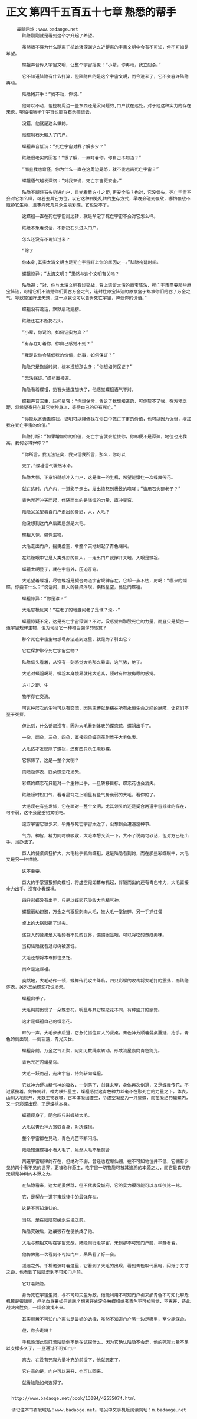 # 正文 第四千五百五十七章 熟悉的帮手
        最新网址：www.badaoge.net
          陆隐刚刚就是看到这个才升起了希望。
      
          虽然搞不懂为什么距离千机诡演深渊这么近距离的宇宙文明中会有不可知，但不可知是希望。
      
          蝶祖声音传入宇宙文明，让整个宇宙摇曳：“小辈，你再动，我立刻杀。”
      
          它不知道陆隐有什么打算，但陆隐目的是这个宇宙文明，而今进来了，它不会容许陆隐再动。
      
          陆隐摊开手：“我不动，你说。”
      
          他可以不动，但控制周边一些东西还是没问题的,门户就在远处，对于他这种实力的存在来说，哪怕相隔半个宇宙也能将石头砸进去。
      
          没错，他就是这么做的。
      
          他控制石头砸入了门户。
      
          蝶祖声音低沉：“死亡宇宙对我了解多少？”
      
          陆隐很老实的回答：“很了解，一直盯着你，你自己不知道？”
      
          “而且我也奇怪，你为什么一直在这周边晃悠，就不能远离死亡宇宙？”
      
          蝶祖语气越发深沉：“对我来说，死亡宇宙更安全。”
      
          陆隐不断将石头扔进门户，目光看着方寸之距,更安全吗？也对，它没骨头，死亡宇宙不会对它怎么样，可若去其它方位，以它这种到处乱转的生存方式，早晚会碰到强敌，哪怕强敌不威胁它生命，没事弄死几只永生境彩蝶，它也受不了。
      
          这蝶祖一直在死亡宇宙周边转，就是牟定了死亡宇宙不会对它怎么样。
      
          陆隐不急着说话，不断扔石头进入门户。
      
          怎么还没有不可知过来？
      
          “除了
      
          你本身,其实太清文明也是死亡宇宙盯上你的原因之一。”陆隐拖延时间。
      
          蝶祖惊异：“太清文明？”果然与这个文明有关吗？
      
          陆隐道：“对，你与太清文明有过交战，背上遗留太清的原宝阵法，死亡宇宙需要那些原宝阵法，可惜它们不清楚你们要吞万金之气，连封住原宝阵法的原箓盒子都被你们给吞了万金之气，导致原宝阵法失效，这一点我也可以告诉死亡宇宙，降低你的价值。”
      
          蝶祖没有说话，默默扇动翅膀。
      
          陆隐还在不断扔石头。
      
          “小辈，你说的，如何证实为真？”
      
          “有存在盯着你，你自己感觉不到？”
      
          “我是说你会降低我的价值，此事，如何保证？”
      
          陆隐只是拖延时间，根本没想那么多：“你想如何保证？”
      
          “无法保证。”蝶祖直接道。
      
          陆隐看着蝶祖，扔石头速度加快了，他感觉蝶祖语气不对。
      
          蝶祖声音沉重，压抑星穹：“你想保命，告诉了我想知道的，可你帮不了我，在方寸之距，将希望寄托在其它物种身上，等待自己的只有死亡。”
      
          “你能以言语蛊惑我，证明可以降低我在你口中死亡宇宙的价值，也可以因为仇恨，增加我在死亡宇宙的价值。”
      
          陆隐打断：“如果增加你的价值，死亡宇宙就会拉拢你，你即便不是深渊，地位也比我高，我何必得罪你？”
      
          “你所言，我无法证实，我只信我所言，那么，你可以
      
          死了。”蝶祖语气骤然冰冷。
      
          陆隐大惊，下意识就想冲入门户，这是唯一的生机，希望能撑住一次蝶舞传花。
      
          就在这时，门户内，一道影子走出，发出愤怒到极致的咆哮：“谁用石头砸老子？”
      
          青色光芒冲天而起，伴随而出的是强悍的力量，直冲星穹。
      
          陆隐呆呆望着自门户走出的身影，大，大毛？
      
          他没想到这门户后面居然是大毛。
      
          蝶祖大惊，强悍生物。
      
          大毛走出门户，摇曳虚空，令整个天地刮起了青色飓风。
      
          在陆隐眼中它是人类外形的巨人，一走出门户就撑开天地，入眼是蝶祖。
      
          蝶祖太明显了，就在宇宙外，压迫苍穹。
      
          大毛望着蝶祖，尽管蝶祖是契合两道宇宙规律存在，它却一点不怯，厉喝：“哪来的蝴蝶，你要干什么？”说话间，巨人的餐桌浮现，横档星空，蔓延向蝶祖。
      
          蝶祖惊异：“你是谁？”
      
          大毛怒极反笑：“在老子的地盘问老子是谁？滚--”
      
          蝶祖惊疑不定，这是死亡宇宙深渊？不对，没感觉到那股死亡的力量，而且只是契合一道宇宙规律生物，但为何给它一种相当强悍的感觉？
      
          那个死亡宇宙生物想尽办法逃到这里，就是为了引出它？
      
          它在保护那个死亡宇宙生物？
      
          陆隐仰头看着，从没有一刻感觉大毛那么靠谱，这气势，绝了。
      
          大毛对蝶祖喝骂，蝶祖本身境界就比大毛高，顿时有种被侮辱的感觉。
      
          方寸之距，生
      
          物不存在交流。
      
          可这种层次的生物可以有交流，因果束缚就是横在所有永恒生命之间的屏障，让它们不至于死拼。
      
          但此刻，什么话都没有，因为大毛看到体表的蝶恋花，蝶祖出手了。
      
          一朵，两朵，三朵，四朵，直接四朵蝶恋花附着于大毛体表。
      
          大毛这才发现除了蝶祖，还有四只永生境彩蝶。
      
          它惊悚了，这是一整个文明？
      
          而陆隐体表，四朵蝶恋花消失。
      
          彩蝶的蝶恋花只能对一个生物出手，一旦转移目标，蝶恋花也会消失。
      
          陆隐顿时松口气，看着星穹之上明显有些气势衰弱的大毛，看你的了。
      
          大毛现在有些发怵，它在面对一整个文明，尤其领头的还是契合两道宇宙规律的存在，可不弱，这不会是垂钓文明吧。
      
          这方宇宙它很少来，毕竟与死亡宇宙太近了，没想到会遭遇这种事。
      
          气力，神智，精力同时被吸收，大毛本想交流一下，大不了说两句软话，但对方已经出手，没办法了。
      
          巨人的餐桌疯狂扩大，大毛抬手抓向蝶祖，这是陆隐看到的，而在那些彩蝶眼中，大毛又是另一种样貌。
      
          这不重要。
      
          巨大的手掌狠狠抓向蝶祖，将虚空宛如幕布抓起，伴随而出的还有青色神力，大毛直接全力出手，没有小看蝶祖。
      
          四只彩蝶没有出手，只是以蝶恋花吸收大毛精气神。
      
          蝶祖扇动翅膀，万金之气狠狠刺向大毛，被大毛一掌破碎，另一手抓住餐
      
          桌上的大锅就砸了过去。
      
          这巨人的餐桌是大毛的看不见的世界，偏偏很显眼，可以将吃的做成美味。
      
          当初陆隐就看过母树被烹饪。
      
          大毛还想将本尊抓住烹饪。
      
          而今是这蝶祖。
      
          突然地，大毛动作一顿，蝶舞传花攻击降临，四只彩蝶的攻击将大毛打的震荡，而陆隐体表，另外三朵蝶恋花也消失。
      
          蝶祖出手了。
      
          大毛胸前出现了一朵蝶恋花，明显与其它蝶恋花不同，有种盛开的感觉。
      
          这才是蝶祖自己的蝶恋花。
      
          砰的一声，大毛步步后退，它急忙抓住巨人的餐桌，青色神力顺着餐桌蔓延，抬手，青色的剑出现，一剑斩落，青光灭世。
      
          蝶祖身前，万金之气汇聚，宛如无数绳索转动，形成流星轰向青色剑光。
      
          青色光芒闪耀星穹。
      
          大毛一跃而起，走出宇宙，持剑斩向蝶祖。
      
          它以神力硬抗精气神的吸收，一剑落下，剑锋未至，身体再次倒退，又是蝶舞传花，不过紧接着，剑锋倒转，神力横扫星空，蝶祖感觉这青色神力丝毫不在那死亡的力量之下，体表，山川大地裂开，无数生物哀嚎，它本体凝固虚空，令虚空凝结为一只蝴蝶，而在凝结的蝴蝶内，又一只彩蝶出现，正是蝶祖本身。
      
          蝶祖现身了，配合四只彩蝶战大毛。
      
          大毛以青色神力驾驭自身，对决蝶祖。
      
          整个宇宙都在晃动，青色光芒不断闪烁。
      
          陆隐知道蝶祖小看大毛了，虽然大毛不是契合
      
          两道宇宙规律的存在，但绝对不弱，曾经也捏爆仙翎，在不可知地位并不低，它拥有少见的两个看不见的世界，更被称作源主，吃宇宙一切物质可被其追溯的本源之力，而它最喜欢的无疑是神树的本源之力。
      
          在陆隐看来，这大毛虽然跳，但不代表没城府，它的实力很可能可以与红侠比一比。
      
          它，是契合一道宇宙规律中的最强存在。
      
          这是不可知承认的。
      
          当然，是在陆隐突破永生境之前。
      
          陆隐突破后，这最强存在便换成了他。
      
          大毛与蝶祖文明在宇宙交战，陆隐则行走宇宙，来到那不可知门户前，平静看着。
      
          他仿佛第一次看到不可知门户，呆呆看了好一会。
      
          遥远之外，千机诡演盯着这里，它看到了大毛的出现，看到青色取代黑暗，闪烁于方寸之距，也看到了陆隐走到不可知门户前。
      
          它盯着陆隐。
      
          身为死亡宇宙生灵，与不可知天生为敌，他能利用不可知门户引来那青色不可知化解危机算是很聪明，但他自身要如何逃脱？想离开肯定会被蝶祖或者青色不可知察觉，不离开，待此战决出胜负，一样会被找出来。
      
          其实顺着不可知门户离去是最好的选择，虽然不知道门户另一边是哪里，至少能保命。
      
          但，你会走吗？
      
          千机诡演此刻盯着陆隐倒不是在试探什么，因为它确认陆隐不会走，他的死寂力量不足以支撑多久了，一旦通过不可知门户
      
          离去，在没有死寂力量补充的前提下，他就死定了。
      
          它在意的是，门户可以离开，也可以回来。
      
          就看陆隐如何选择了。
      
      
      http://www.badaoge.net/book/13084/42555074.html
      
      请记住本书首发域名：www.badaoge.net。笔尖中文手机版阅读网址：m.badaoge.net
